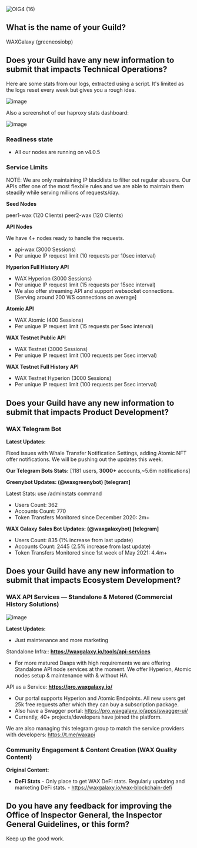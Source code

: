 ![OIG4 (16)](https://github.com/wax-office-of-inspector-general/waxguilds/assets/15923938/a95ac677-7f50-48ea-8c5d-9b802715b1d2)

## What is the name of your Guild?
WAXGalaxy (greeneosiobp)

## Does your Guild have any new information to submit that impacts Technical Operations?

Here are some stats from our logs, extracted using a script. It's limited as the logs reset every week but gives you a rough idea.

![image](https://github.com/wax-office-of-inspector-general/waxguilds/assets/15923938/26bb5423-1f99-447e-a3b9-8ac68cb8ea79)

Also a screenshot of our haproxy stats dashboard:
  
![image](https://github.com/wax-office-of-inspector-general/waxguilds/assets/15923938/718dc908-bf2e-490d-8dbe-1f28199df49d)

### Readiness state

- All our nodes are running on v4.0.5

### Service Limits

NOTE: We are only maintaining IP blacklists to filter out regular abusers. Our APIs offer one of the most flexbile rules and we are able to maintain them steadily while serving millions of requests/day.

**Seed Nodes**

peer1-wax (120 Clients)
peer2-wax (120 Clients)

**API Nodes** 

We have 4+ nodes ready to handle the requests.

- api-wax (3000 Sessions)
- Per unique IP request limit (10 requests per 10sec interval)

**Hyperion Full History API**

- WAX Hyperion (3000 Sessions)
- Per unique IP request limit (15 requests per 15sec interval)
- We also offer streaming API and support websocket connections. [Serving around 200 WS connections on average]

**Atomic API**

- WAX Atomic (400 Sessions)
- Per unique IP request limit (15 requests per 5sec interval)

**WAX Testnet Public API**

- WAX Testnet (3000 Sessions)
- Per unique IP request limit (100 requests per 5sec interval)

**WAX Testnet Full History API**

- WAX Testnet Hyperion (3000 Sessions)
- Per unique IP request limit (100 requests per 5sec interval)


## Does your Guild have any new information to submit that impacts Product Development?

### WAX Telegram Bot

**Latest Updates:**

Fixed issues with Whale Transfer Notification Settings, adding Atomic NFT offer notifications. We will be pushing out the updates this week.

**Our Telegram Bots Stats:** [1181 users, **3000+** accounts,~5.6m notifications]

**Greenybot Updates: (@waxgreenybot) [telegram]**

Latest Stats: use /adminstats command
- Users Count: 362      
- Accounts Count: 770    
- Token Transfers Monitored since December 2020: 2m+

**WAX Galaxy Sales Bot Updates: (@waxgalaxybot) [telegram]**

- Users Count: 835 (1% increase from last update) 
- Accounts Count: 2445 (2.5% increase from last update) 
- Token Transfers Monitored since 1st week of May 2021: 4.4m+

## Does your Guild have any new information to submit that impacts Ecosystem Development?

### WAX API Services — Standalone & Metered (Commercial History Solutions)
![image](https://github.com/wax-office-of-inspector-general/waxguilds/assets/15923938/8f8b0aa0-c0ea-4f3b-b075-cf72b24b73b4)

**Latest Updates:**

- Just maintenance and more marketing

Standalone Infra:: **https://waxgalaxy.io/tools/api-services**

- For more matured Daaps with high requirements we are offering Standalone API node services at the moment. We offer Hyperion, Atomic nodes setup & maintenance with & without HA.

API as a Service: **https://pro.waxgalaxy.io/**

- Our portal supports Hyperion and Atomic Endpoints. All new users get 25k free requests after which they can buy a subscription package.
- Also have a Swagger portal: https://pro.waxgalaxy.io/apps/swagger-ui/
- Currently, 40+ projects/developers have joined the platform.

We are also managing this telegram group to match the service providers with developers: https://t.me/waxapi

### Community Engagement & Content Creation (WAX Quality Content)

**Original Content:**

- **DeFi Stats** - Only place to get WAX DeFi stats. Regularly updating and marketing DeFi stats. - https://waxgalaxy.io/wax-blockchain-defi


## Do you have any feedback for improving the Office of Inspector General, the Inspector General Guidelines, or this form?

Keep up the good work.
